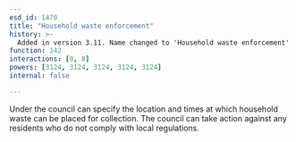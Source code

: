 ```yaml
---
esd_id: 1470
title: "Household waste enforcement"
history: >-
  Added in version 3.11. Name changed to 'Household waste enforcement' in version 4.00.
function: 142
interactions: [0, 8]
powers: [3124, 3124, 3124, 3124, 3124]
internal: false

---
```


Under the council can specify the location and times at which household waste can be placed for collection. The council can take action against any residents who do not comply with local regulations.

